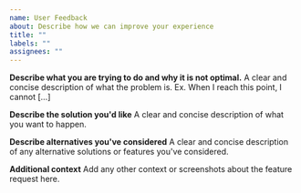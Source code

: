 ```yaml
---
name: User Feedback
about: Describe how we can improve your experience
title: ""
labels: ""
assignees: ""
---
```


**Describe what you are trying to do and why it is not optimal.**
A clear and concise description of what the problem is. Ex. When I reach this point, I cannot [...]

**Describe the solution you'd like**
A clear and concise description of what you want to happen.

**Describe alternatives you've considered**
A clear and concise description of any alternative solutions or features you've considered.

**Additional context**
Add any other context or screenshots about the feature request here.
